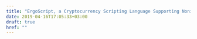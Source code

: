 ```yaml
---
title: "ErgoScript, a Cryptocurrency Scripting Language Supporting Noninteractive Zero-Knowledge Proofs"
date: 2019-04-16T17:05:33+03:00
draft: true
href: ""
---
```


